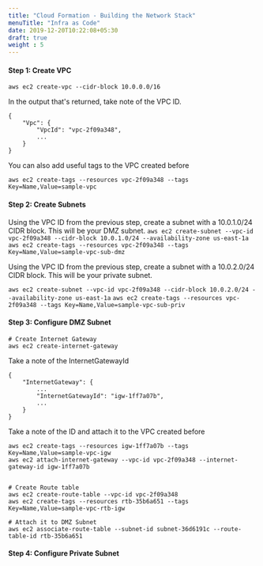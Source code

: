 ```yaml
---
title: "Cloud Formation - Building the Network Stack"
menuTitle: "Infra as Code"
date: 2019-12-20T10:22:08+05:30
draft: true
weight : 5
---
```


#### Step 1: Create VPC

```
aws ec2 create-vpc --cidr-block 10.0.0.0/16
```

In the output that's returned, take note of the VPC ID.

```
{
    "Vpc": {
        "VpcId": "vpc-2f09a348", 
        ...
    }
}

```
You can also add useful tags to the VPC created before 

```aws ec2 create-tags --resources vpc-2f09a348 --tags Key=Name,Value=sample-vpc```

#### Step 2: Create Subnets
Using the VPC ID from the previous step, create a subnet with a 10.0.1.0/24 CIDR block. This will be your DMZ subnet. 
```aws ec2 create-subnet --vpc-id vpc-2f09a348 --cidr-block 10.0.1.0/24 --availability-zone us-east-1a```
```aws ec2 create-tags --resources vpc-2f09a348 --tags Key=Name,Value=sample-vpc-sub-dmz```

Using the VPC ID from the previous step, create a subnet with a 10.0.2.0/24 CIDR block. This will be your private subnet. 

```aws ec2 create-subnet --vpc-id vpc-2f09a348 --cidr-block 10.0.2.0/24 --availability-zone us-east-1a```
```aws ec2 create-tags --resources vpc-2f09a348 --tags Key=Name,Value=sample-vpc-sub-priv```

#### Step 3: Configure DMZ Subnet
```
# Create Internet Gateway
aws ec2 create-internet-gateway
```

Take a note of the InternetGatewayId

```
{
    "InternetGateway": {
        ...
        "InternetGatewayId": "igw-1ff7a07b", 
        ...
    }
}
```
Take a note of the ID and attach it to the VPC created before

```
aws ec2 create-tags --resources igw-1ff7a07b --tags Key=Name,Value=sample-vpc-igw
aws ec2 attach-internet-gateway --vpc-id vpc-2f09a348 --internet-gateway-id igw-1ff7a07b
```

```

# Create Route table
aws ec2 create-route-table --vpc-id vpc-2f09a348
aws ec2 create-tags --resources rtb-35b6a651 --tags Key=Name,Value=sample-vpc-rtb-igw

# Attach it to DMZ Subnet
aws ec2 associate-route-table --subnet-id subnet-36d6191c --route-table-id rtb-35b6a651

```

#### Step 4: Configure Private Subnet


